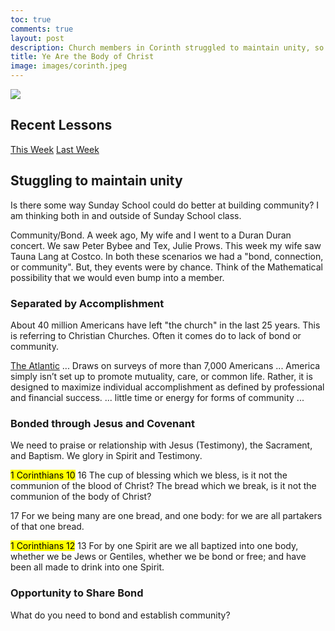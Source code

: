 ```yaml
---
toc: true
comments: true
layout: post
description: Church members in Corinth struggled to maintain unity, so Paul sought to help them find unity in their belief in Christ.
title: Ye Are the Body of Christ
image: images/corinth.jpeg
---
```


![]({{site.baseurl}}/images/corinth.jpeg)

## Recent Lessons
[This Week](https://www.churchofjesuschrist.org/study/manual/come-follow-me-for-individuals-and-families-new-testament-2023/36?lang=eng)
[Last Week](https://www.churchofjesuschrist.org/study/manual/come-follow-me-for-individuals-and-families-new-testament-2023/35?lang=eng)

## Stuggling to maintain unity
Is there some way Sunday School could do better at building community?  I am thinking both in and outside of Sunday School class. 

Community/Bond.  A week ago, My wife and I went to a Duran Duran concert.  We saw Peter Bybee and Tex, Julie Prows.  This week my wife saw Tauna Lang at Costco.  In both these scenarios we had a "bond, connection, or community".  But, they events were by chance.  Think of the Mathematical possibility that we would even bump into a member.

### Separated by Accomplishment
About 40 million Americans have left "the church" in the last 25 years.  This is referring to Christian Churches.  Often it comes do to lack of bond or community. 

[The Atlantic](https://www.theatlantic.com/ideas/archive/2023/07/christian-church-communitiy-participation-drop/674843/) ...
Draws on surveys of more than 7,000 Americans ... America simply isn’t set up to promote mutuality, care, or common life. Rather, it is designed to maximize individual accomplishment as defined by professional and financial success.  ... little time or energy for forms of community ...

### Bonded through Jesus and Covenant
We need to praise or relationship with Jesus (Testimony), the Sacrament, and Baptism.  We glory in Spirit and Testimony.

<mark>1 Corinthians 10</mark>
16 The cup of blessing which we bless, is it not the communion of the blood of Christ? The bread which we break, is it not the communion of the body of Christ?

17 For we being many are one bread, and one body: for we are all partakers of that one bread.

<mark>1 Corinthians 12</mark>
13 For by one Spirit are we all baptized into one body, whether we be Jews or Gentiles, whether we be bond or free; and have been all made to drink into one Spirit.

### Opportunity to Share Bond
What do you need to bond and establish community?
